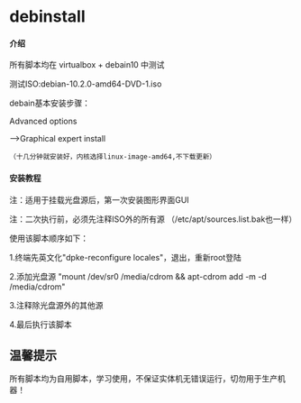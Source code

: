 # debinstall

#### 介绍
所有脚本均在 virtualbox + debain10 中测试

测试ISO:debian-10.2.0-amd64-DVD-1.iso

debain基本安装步骤：

Advanced options 

 -->Graphical expert install 
 
    （十几分钟就安装好，内核选择linux-image-amd64,不下载更新）


#### 安装教程
注：适用于挂载光盘源后，第一次安装图形界面GUI

注：二次执行前，必须先注释ISO外的所有源 （/etc/apt/sources.list.bak也一样）


使用该脚本顺序如下：

1.终端先英文化"dpke-reconfigure locales"，退出，重新root登陆

2.添加光盘源 "mount /dev/sr0 /media/cdrom && apt-cdrom add -m -d /media/cdrom"

3.注释除光盘源外的其他源

4.最后执行该脚本 


## 温馨提示
所有脚本均为自用脚本，学习使用，不保证实体机无错误运行，切勿用于生产机器！



